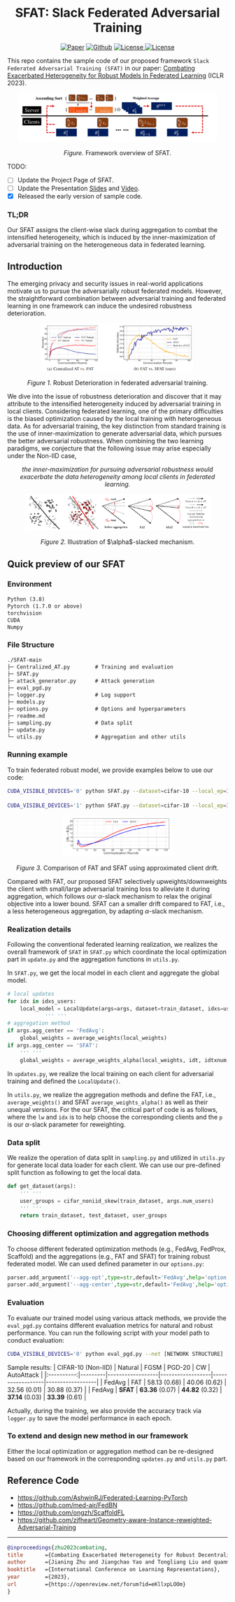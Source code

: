 <h1 align="center">SFAT: Slack Federated Adversarial Training</h1>
<p align="center">
    <a href="https://openreview.net/forum?id=eKllxpLOOm"><img src="https://img.shields.io/badge/OpenReview-SFAT-green" alt="Paper"></a>
    <a href="https://github.com/ZFancy/SFAT"><img src="https://img.shields.io/badge/-Github-grey?logo=github" alt="Github"></a>
    <!-- <a href="https://colab.research.google.com/drive/1t0_4BxEJ0XncyYvn_VyEQhxwNMvtSUNx?usp=sharing"><img src="https://colab.research.google.com/assets/colab-badge.svg" alt="Colab"></a> -->
    <a href="https://openreview.net/forum?id=eKllxpLOOm"> <img alt="License" src="https://img.shields.io/static/v1?label=Pub&message=ICLR%2723&color=red"> </a>
    <a href="https://github.com/ZFancy/SFAT/blob/main/license"> <img alt="License" src="https://img.shields.io/github/license/LFhase/CIGA?color=blue"> </a>
    <!-- <a href="https://neurips.cc/virtual/2022/poster/54643"> <img src="https://img.shields.io/badge/Video-grey?logo=Kuaishou&logoColor=white" alt="Video"></a> -->
    <!-- <a href="https://lfhase.win/files/slides/CIGA.pdf"> <img src="https://img.shields.io/badge/Slides-grey?&logo=MicrosoftPowerPoint&logoColor=white" alt="Slides"></a> -->
   <!--  <a href="https://icml.cc/media/PosterPDFs/ICML%202022/a8acc28734d4fe90ea24353d901ae678.png"> <img src="https://img.shields.io/badge/Poster-grey?logo=airplayvideo&logoColor=white" alt="Poster"></a> -->
</p>

This repo contains the sample code of our proposed framework ```Slack Federated Adversarial Training (SFAT)``` in our paper: [Combating Exacerbated Heterogeneity for Robust Models In Federated Learning](https://openreview.net/forum?id=eKllxpLOOm) (ICLR 2023).
<p align="center"><img src="./pictures/figure0.png" width=90% height=50%></p>
<p align="center"><em>Figure.</em> Framework overview of SFAT.</p>


TODO:

- [ ] Update the Project Page of SFAT.
- [ ] Update the Presentation [Slides]() and [Video]().
- [x] Released the early version of sample code.

### TL;DR

Our SFAT assigns the client-wise slack during aggregation to combat the intensified heterogeneity, which is induced by the inner-maximization of adversarial training on the heterogeneous data in federated learning.

## Introduction 

The emerging privacy and security issues in real-world applications motivate us to pursue the adversarially robust federated models. However, the straightforward combination between adversarial training and federated learning in one framework can induce the undesired robustness deterioration.

<p align="center"><img src="./pictures/figure1.png" width=70% height=50%></p>
<p align="center"><em>Figure 1.</em> Robust Deterioration in federated adversarial training.</p>

We dive into the issue of robustness deterioration and discover that it may attribute to the intensified heterogeneity induced by adversarial training in local clients. Considering federated learning, one of the primary difficulties is the biased optimization caused by the local training with heterogeneous data. As for adversarial training, the key distinction from standard training is the use of inner-maximization to generate adversarial data, which pursues the better adversarial robustness. When combining the two learning paradigms, we conjecture that the following issue may arise especially under the Non-IID case,

<p align="center"><i>the inner-maximization for pursuing adversarial robustness would exacerbate the data heterogeneity among local clients in federated learning.</i></p>

<p align="center"><img src="./pictures/figure4.png" width=34.5% height=50%><img src="./pictures/figure2.png" width=50% height=50%></p>
<p align="center"><em>Figure 2.</em> Illustration of $\alpha$-slacked mechanism.</p>

## Quick preview of our SFAT

### Environment
```
Python (3.8)
Pytorch (1.7.0 or above)
torchvision
CUDA
Numpy
```

### File Structure

```
./SFAT-main
├─ Centralized_AT.py        # Training and evaluation
├─ SFAT.py
├─ attack_generator.py      # Attack generation
├─ eval_pgd.py
├─ logger.py                # Log support
├─ models.py
├─ options.py               # Options and hyperparameters
├─ readme.md
├─ sampling.py              # Data split
├─ update.py
└─ utils.py                 # Aggregation and other utils
```

### Running example

To train federated robust model, we provide examples below to use our code:

~~~bash
CUDA_VISIBLE_DEVICES='0' python SFAT.py --dataset=cifar-10 --local_ep=10 --local_bs=32 --iid=0 --epochs=100 --num_users=5 --agg-opt='FedAvg' --agg-center='FedAvg' --out-dir='../output_results_FAT_FedAvg'

CUDA_VISIBLE_DEVICES='1' python SFAT.py --dataset=cifar-10 --local_ep=10 --local_bs=32 --iid=0 --epochs=100 --num_users=5 --agg-opt='FedAvg' --agg-center='SFAT' --pri=1.2 --out-dir='../output_results_SFAT_FedAvg'
~~~

<p align="center"><img src="./pictures/figure5.png" width=50% height=50%></p>
<p align="center"><em>Figure 3.</em> Comparison of FAT and SFAT using approximated client drift.</p>

Compared with FAT, our proposed SFAT selectively upweights/downweights the client with small/large adversarial training loss to alleviate it during aggregation, which follows our $\alpha$-slack mechanism to relax the original objective into a lower bound. SFAT can a smaller drift compared to FAT, i.e., a less heterogeneous aggregation, by adapting $\alpha$-slack mechanism.

### Realization details

Following the conventional federated learning realization, we realizes the overall framework of ```SFAT``` in ```SFAT.py``` which coordinate the local optimization part in ```update.py``` and the aggregation functions in ```utils.py```.

In ```SFAT.py```, we get the local model in each client and aggregate the global model.

~~~python
# local updates
for idx in idxs_users:
    local_model = LocalUpdate(args=args, dataset=train_dataset, idxs=user_groups[idx], logger=logger, alg=args.agg_opt, anchor=global_model, anchor_mu=args.mu, local_rank=ipx, method=args.train_method)
            ''' ''' 
# aggregation method
if args.agg_center == 'FedAvg':
    global_weights = average_weights(local_weights)
if args.agg_center == 'SFAT':
    ''' '''
    global_weights = average_weights_alpha(local_weights, idt, idtxnum, args.pri)
~~~

In ```updates.py```, we realize the local training on each client for adversarial training and defined the ```LocalUpdate()```.

In ```utils.py```, we realize the aggregation methods and define the FAT, i.e., ```average_weights()``` and SFAT ```average_weights_alpha()``` as well as their unequal versions. For the our SFAT, the critical part of code is as follows, where the ```lw``` and ```idx``` is to help choose the corresponding clients and the ```p``` is our $\alpha$-slack parameter for reweighting.

### Data split 

We realize the operation of data split in ```sampling.py``` and utilized in ```utils.py``` for generate local data loader for each client. We can use our pre-defined split function as following to get the local data.

~~~python
def get_dataset(args):
    ''' ''' 
    user_groups = cifar_noniid_skew(train_dataset, args.num_users)
    ''' '''
    return train_dataset, test_dataset, user_groups
~~~

### Choosing different optimization and aggregation methods

To choose different federated optimization methods (e.g., FedAvg, FedProx, Scaffold) and the aggregations (e.g., FAT and SFAT) for training robust federated model. We can used defined parameter in our ```options.py```:

~~~python
parser.add_argument('--agg-opt',type=str,default='FedAvg',help='option of on-device learning: FedAvg, FedProx, Scaffold')
parser.add_argument('--agg-center',type=str,default='FedAvg',help='option of aggregation: FedAvg, SFAT')
~~~

### Evaluation

To evaluate our trained model using various attack methods, we provide the ```eval_pgd.py``` contains different evaluation metrics for natural and robust performance. You can run the following script with your model path to conduct evaluation:

~~~bash
CUDA_VISIBLE_DEVICES='0' python eval_pgd.py --net [NETWORK STRUCTURE] --dataset [DATASET] --model_path [MODLE PATH]
~~~
Sample results:
| CIFAR-10 (Non-IID) | Natural | FGSM             | PGD-20           | CW    | AutoAttack       |
|:----------:|---------|------------------|------------------|------------------|------------------|
| FedAvg   | FAT     | 58.13 (0.68) | 40.06 (0.62) | 32.56 (0.01) | 30.88 (0.37) |
| FedAvg   | **SFAT**    | **63.36** (0.07) | **44.82** (0.32) | **37.14** (0.03) | **33.39** (0.61) |



Actually, during the training, we also provide the accuracy track via ```logger.py``` to save the model performance in each epoch.

### To extend and design new method in our framework

Either the local optimization or aggregation method can be re-designed based on our framework in the corresponding ```updates.py``` and ```utils.py``` part. 

## Reference Code

- https://github.com/AshwinRJ/Federated-Learning-PyTorch
- https://github.com/med-air/FedBN
- https://github.com/ongzh/ScaffoldFL
- https://github.com/zjfheart/Geometry-aware-Instance-reweighted-Adversarial-Training

--- 

```bibtex
@inproceedings{zhu2023combating,
title       ={Combating Exacerbated Heterogeneity for Robust Decentralized Models},
author      ={Jianing Zhu and Jiangchao Yao and Tongliang Liu and quanming yao and Jianliang Xu and Bo Han},
booktitle   ={International Conference on Learning Representations},
year        ={2023},
url         ={https://openreview.net/forum?id=eKllxpLOOm}
}
```
